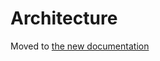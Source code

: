 Architecture
============

Moved to [the new documentation](https://documentation.simplicite.io/documentation/architecture)